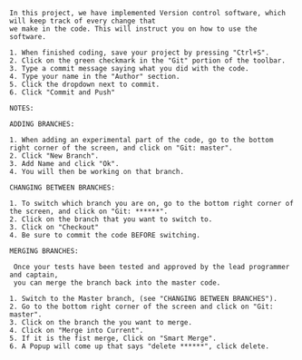     In this project, we have implemented Version control software, which will keep track of every change that
    we make in the code. This will instruct you on how to use the software.

    1. When finished coding, save your project by pressing "Ctrl+S".
    2. Click on the green checkmark in the "Git" portion of the toolbar.
    3. Type a commit message saying what you did with the code.
    4. Type your name in the "Author" section.
    5. Click the dropdown next to commit.
    6. Click "Commit and Push"

    NOTES:

    ADDING BRANCHES:
    
    1. When adding an experimental part of the code, go to the bottom right corner of the screen, and click on "Git: master".
    2. Click "New Branch".
    3. Add Name and click "Ok".
    4. You will then be working on that branch.

    CHANGING BETWEEN BRANCHES:

    1. To switch which branch you are on, go to the bottom right corner of the screen, and click on "Git: ******".
    2. Click on the branch that you want to switch to.
    3. Click on "Checkout"
    4. Be sure to commit the code BEFORE switching.

    MERGING BRANCHES:

     Once your tests have been tested and approved by the lead programmer and captain,
     you can merge the branch back into the master code.

    1. Switch to the Master branch, (see "CHANGING BETWEEN BRANCHES").
    2. Go to the bottom right corner of the screen and click on "Git: master".
    3. Click on the branch the you want to merge.
    4. Click on "Merge into Current".
    5. If it is the fist merge, Click on "Smart Merge".
    6. A Popup will come up that says "delete ******", click delete.